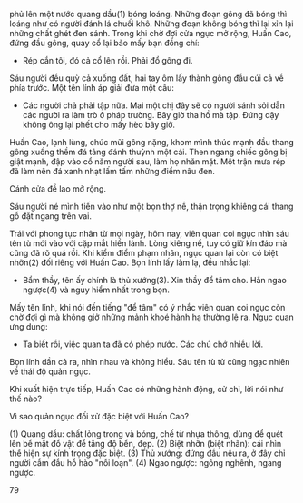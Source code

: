 phủ lên một nước quang dầu(1) bóng loáng. Những đoạn gông đã bóng thì loáng như có người đánh lá chuối khô. Những đoạn không bóng thì lại xỉn lại những chất ghét đen sánh. Trong khi chờ đợi cửa ngục mở rộng, Huấn Cao, đứng đầu gông, quay cổ lại bảo mấy bạn đồng chí:

- Rép cắn tôi, đó cả cổ lên rồi. Phải đổ gông đi.

Sáu người đều quỳ cả xuống đất, hai tay ôm lấy thành gông đầu cúi cả về phía trước. Một tên lính áp giải đưa một câu:

- Các người chả phải tập nữa. Mai một chị đây sẽ có người sánh sỏi dẫn các người ra làm trò ở pháp trường. Bây giờ tha hồ mà tập. Đứng dậy không ông lại phết cho mấy hèo bây giờ.

Huấn Cao, lạnh lùng, chúc mũi gông nặng, khom mình thúc mạnh đầu thang gông xuống thềm đá tảng đánh thuỳnh một cái. Then ngang chiếc gông bị giật mạnh, đập vào cổ năm người sau, làm họ nhăn mặt. Một trận mưa rép đã làm nên đá xanh nhạt lấm tấm những điểm nâu đen.

Cánh cửa đề lao mở rộng.

Sáu người né mình tiến vào như một bọn thợ nề, thận trọng khiêng cái thang gỗ đặt ngang trên vai.

Trái với phong tục nhân từ mọi ngày, hôm nay, viên quan coi ngục nhìn sáu tên tù mới vào với cặp mắt hiền lành. Lòng kiêng nể, tuy có giữ kín đáo mà cũng đã rõ quá rồi. Khi kiểm điểm phạm nhân, ngục quan lại còn có biệt nhỡn(2) đối riêng với Huấn Cao. Bọn lính lấy làm lạ, đều nhắc lại:

- Bẩm thầy, tên ấy chính là thủ xướng(3). Xin thầy để tâm cho. Hắn ngao ngược(4) và nguy hiểm nhất trong bọn.

Mấy tên lính, khi nói đến tiếng "để tâm" có ý nhắc viên quan coi ngục còn chờ đợi gì mà không giở những mảnh khoé hành hạ thường lệ ra. Ngục quan ưng dung:

- Ta biết rồi, việc quan ta đã có phép nước. Các chú chớ nhiều lời.

Bọn lính dần cả ra, nhìn nhau và không hiểu. Sáu tên tù tử cũng ngạc nhiên về thái độ quản ngục.

Khi xuất hiện trực tiếp, Huấn Cao có những hành động, cử chỉ, lời nói như thế nào?

Vì sao quản ngục đối xử đặc biệt với Huấn Cao?

(1) Quang dầu: chất lỏng trong và bóng, chế từ nhựa thông, dùng để quét lên bề mặt đồ vật để tăng độ bền, đẹp.
(2) Biệt nhỡn (biệt nhãn): cái nhìn thể hiện sự kính trọng đặc biệt.
(3) Thủ xướng: đứng đầu nêu ra, ở đây chỉ người cầm đầu hồ hào "nổi loạn".
(4) Ngao ngược: ngông nghênh, ngang ngược.

79